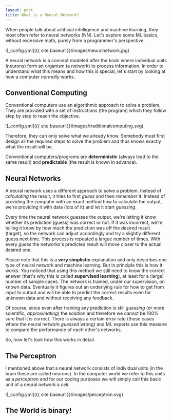 ```yaml
---
layout: post
title: What is a Neural Network?
---
```


When people talk about artificial intelligence and machine learning, they most often refer to neural networks (NN). 
Let's explore some ML basics, without excessive math, purely from a programmer's perspective.

![_config.yml]({{ site.baseurl }}/images/neuralnetwork.jpg)

A neural network is a concept modeled after the brain where individual units (neurons) form an organism (a network) to process information. 
In order to understand what this means and how this is special, let's start by looking at how a computer *normally* works.  

## Conventional Computing

Conventional computers use an algorithmic approach to solve a problem. 
They are provided with a set of instructions (the program) which they follow step by step to reach the objective.

![_config.yml]({{ site.baseurl }}/images/traditionalcomputing.svg)

Therefore, they can only solve what we already know. 
Somebody must first design all the required steps to solve the problem and thus knows exactly what the result will be.

Conventional computers/programs are **deterministic** (always lead to the same result) and **predictable** (the result is known in advance). 

## Neural Networks

A neural network uses a different approach to solve a problem. 
Instead of *calculating* the result, it tries to first *guess* and then *remember* it. 
Instead of providing the computer with an exact method how to calculate the output, we're providing it with data (lots of it) and let it start *guessing*. 

Every time the neural network guesses the output, we're letting it know whether its prediction (guess) was correct or not. 
If it was incorrect, we're telling it know by how much the prediction was off the desired result (target), so the network can adjust accordingly and try a slightly different guess next time.
This process is repeated a largue number of times. 
With every *guess* the networks's predicted result will move closer to the actual desired one. 

Please note that this is a **very simplistic** explanation and only describes one type of neural network and machine learning. 
But in principle this is how it works. 
You noticed that using this method we still need to know the correct answer (that's why this is called **supervised learning**), at least for a (large) number of sample cases.
The network is trained, under our supervision, on known data. 
Eventually it figures out an underlying *rule* for how to get from input to output and will be able to predict the correct results even for unknown data and without receiving any feedback.

Of course, since even after training any prediction is still *guessing* (or more scientific, *approximating*) the solution and therefore we cannot be 100% sure that it is correct. 
There is always a certain error rate (those cases where the neural network *guessed* wrong) and ML experts use this measure to compare the performance of each other's networks.
 
So, now let's look how this works in detail.

## The Perceptron

I mentioned above that a neural network consists of individual units (in the brain these are called neurons).
In the computer world we refer to this units as a *perceptron* and for our coding purposes we will simply call this basic unit of a neural network a *cell*.

![_config.yml]({{ site.baseurl }}/images/perceptron.svg)



## The World is binary!











